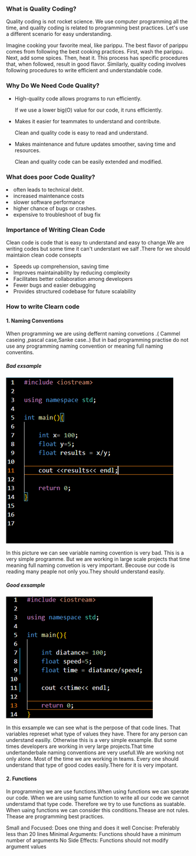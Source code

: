 <h3>What is Quality Coding?</h3>

<p>
  Quality coding is not rocket science. We use computer programming all the time, and quality coding is related to programming best practices. Let's use a different scenario for easy understanding.
</p>

<p>
  Imagine cooking your favorite meal, like parippu. The best flavor of parippu comes from following the best cooking practices. First, wash the parippu. Next, add some spices. Then, heat it. This process has specific procedures that, when followed, result in good flavor. Similarly, quality coding involves following procedures to write efficient and understandable code.
</p>

<h3>Why Do We Need Code Quality?</h3>

<ul>
  <li>High-quality code allows programs to run efficiently.
    <p>If we use a lower big(O) value for our code, it runs efficiently.</p>
  </li>
  <li>Makes it easier for teammates to understand and contribute.
    <p>Clean and quality code is easy to read and understand.</p>
  </li>
  <li>Makes maintenance and future updates smoother, saving time and resources.
    <p>Clean and quality code can be easily extended and modified.</p>
  </li>
</ul>

<h3>What does poor Code Quality?</h3>

<li>
often leads to technical debt.
</li>
<li>
increased maintenance costs
</li>
<li>
slower software performance
</li>
<li>
higher chance of bugs or crashes.
</li>
<li>
expensive to troubleshoot of bug fix
</li>

<h3>Importance of Writing
Clean Code</h3>

<p>Clean code is code that is easy to 
understand and easy to change.We are writing codes but some time it can't understant we salf .There for we should maintaion clean code consepts
</p>

<li>
Speeds up comprehension, saving time
</li>
<li>
Improves maintainability by reducing 
complexity
</li>
<li>
 Facilitates better collaboration among 
developers
</li>
<li>
Fewer bugs and easier debugging
</li>
<li>
Provides structured codebase for future 
scalability
</li>


<h3>How to write Clearn code</h3>

<h4>1. Naming Conventions</h4>

<p>When programming we are using deffernt naming convetions .( Cammel caseing ,pascal case,Sanke case..) But in bad programming practise do not use any programming naming convention or meaning full naming conventins.  </p>


<h5>Bad exsample</h5>

![Bad exsample](image.png)


<p>In this picture we can see variable naming covention is very bad. This is a very simple programme. But we are working in large scale projects that time meaning full naming convetion is very important. Becouse our code is reading many peaple not only you.They should understand easily.</p>

<h5>Good exsample</h5>

 ![Good exsample](image-1.png)

 <p>In this exsample we can see what is the perpose of that code lines. That variables represet what type of values they have. There for any person can understand easilly. Otherwise this is a very simple exsample. But some times developers are working in very large projects.That time undertanderbale naming conventions are very usefull.We are working not only alone. Most of the time we are working in teams. Every one should understand that type of good codes easily.There for it is very impotant.  </p>

 <h4>2. Functions </h4>

 <p>In programming we are use functions.When using functions we can sperate our code. When we are using same function to write all our code we cannot understamd that type code. Therefore we try to use functions as suatable. When uaing functions we can consider this conditions.Thease are not rules. Thease are programming best practices.</p>


 <span>
 Small and Focused: Does one thing and does it well
 </span>
 <span>
 Concise: Preferably less than 20 lines
 </span>
 <span>
  Minimal Arguments: Functions should have a minimum number of arguments
 </span>
 <span>
 No Side Effects: Functions should not modify argument values
 </span>